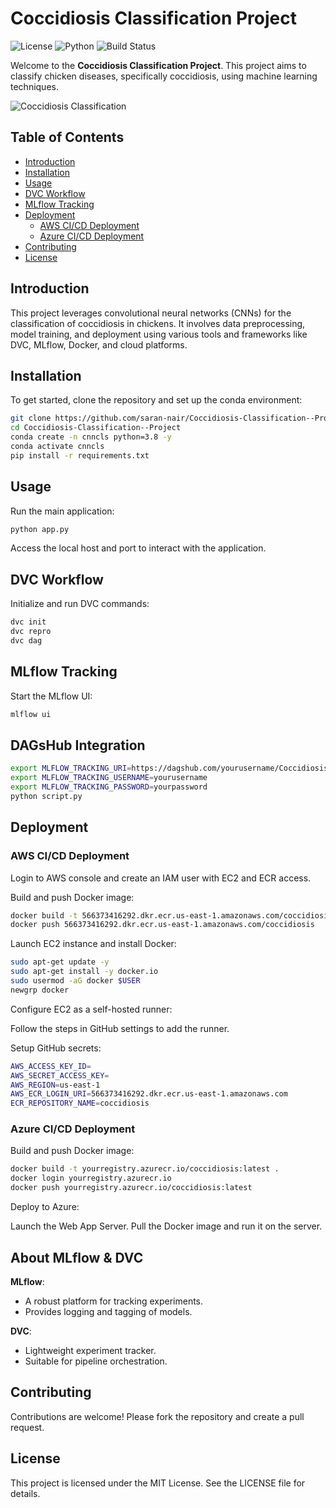 
# Coccidiosis Classification Project

![License](https://img.shields.io/badge/license-MIT-blue.svg)
![Python](https://img.shields.io/badge/python-3.8-blue.svg)
![Build Status](https://img.shields.io/badge/build-passing-brightgreen.svg)

Welcome to the **Coccidiosis Classification Project**. This project aims to classify chicken diseases, specifically coccidiosis, using machine learning techniques.

![Coccidiosis Classification](coccidiosis_classification.jpg)

## Table of Contents
- [Introduction](#introduction)
- [Installation](#installation)
- [Usage](#usage)
- [DVC Workflow](#dvc-workflow)
- [MLflow Tracking](#mlflow-tracking)
- [Deployment](#deployment)
  - [AWS CI/CD Deployment](#aws-cicd-deployment)
  - [Azure CI/CD Deployment](#azure-cicd-deployment)
- [Contributing](#contributing)
- [License](#license)

## Introduction

This project leverages convolutional neural networks (CNNs) for the classification of coccidiosis in chickens. It involves data preprocessing, model training, and deployment using various tools and frameworks like DVC, MLflow, Docker, and cloud platforms.

## Installation

To get started, clone the repository and set up the conda environment:

```sh
git clone https://github.com/saran-nair/Coccidiosis-Classification--Project
cd Coccidiosis-Classification--Project
conda create -n cnncls python=3.8 -y
conda activate cnncls
pip install -r requirements.txt
```

## Usage

Run the main application:
```sh
python app.py
```

Access the local host and port to interact with the application.

## DVC Workflow

Initialize and run DVC commands:
```sh
dvc init
dvc repro
dvc dag
```

## MLflow Tracking

Start the MLflow UI:
```sh
mlflow ui
```

## DAGsHub Integration

```sh
export MLFLOW_TRACKING_URI=https://dagshub.com/yourusername/Coccidiosis-Classification-Project.mlflow
export MLFLOW_TRACKING_USERNAME=yourusername
export MLFLOW_TRACKING_PASSWORD=yourpassword
python script.py
```

## Deployment

### AWS CI/CD Deployment

Login to AWS console and create an IAM user with EC2 and ECR access.

Build and push Docker image:
```sh
docker build -t 566373416292.dkr.ecr.us-east-1.amazonaws.com/coccidiosis .
docker push 566373416292.dkr.ecr.us-east-1.amazonaws.com/coccidiosis
```

Launch EC2 instance and install Docker:
```sh
sudo apt-get update -y
sudo apt-get install -y docker.io
sudo usermod -aG docker $USER
newgrp docker
```

Configure EC2 as a self-hosted runner:

Follow the steps in GitHub settings to add the runner.

Setup GitHub secrets:
```sh
AWS_ACCESS_KEY_ID=
AWS_SECRET_ACCESS_KEY=
AWS_REGION=us-east-1
AWS_ECR_LOGIN_URI=566373416292.dkr.ecr.us-east-1.amazonaws.com
ECR_REPOSITORY_NAME=coccidiosis
```

### Azure CI/CD Deployment

Build and push Docker image:
```sh
docker build -t yourregistry.azurecr.io/coccidiosis:latest .
docker login yourregistry.azurecr.io
docker push yourregistry.azurecr.io/coccidiosis:latest
```

Deploy to Azure:

Launch the Web App Server.
Pull the Docker image and run it on the server.

## About MLflow & DVC

**MLflow**:
- A robust platform for tracking experiments.
- Provides logging and tagging of models.

**DVC**:
- Lightweight experiment tracker.
- Suitable for pipeline orchestration.

## Contributing

Contributions are welcome! Please fork the repository and create a pull request.

## License

This project is licensed under the MIT License. See the LICENSE file for details.
